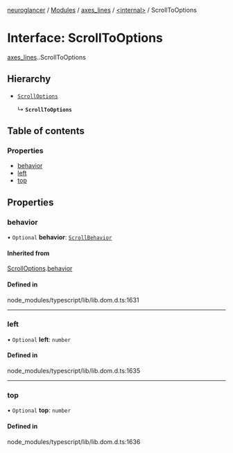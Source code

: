 [neuroglancer](../README.md) / [Modules](../modules.md) / [axes\_lines](../modules/axes_lines.md) / [<internal\>](../modules/axes_lines._internal_.md) / ScrollToOptions

# Interface: ScrollToOptions

[axes_lines](../modules/axes_lines.md).[<internal>](../modules/axes_lines._internal_.md).ScrollToOptions

## Hierarchy

- [`ScrollOptions`](axes_lines._internal_.ScrollOptions.md)

  ↳ **`ScrollToOptions`**

## Table of contents

### Properties

- [behavior](axes_lines._internal_.ScrollToOptions.md#behavior)
- [left](axes_lines._internal_.ScrollToOptions.md#left)
- [top](axes_lines._internal_.ScrollToOptions.md#top)

## Properties

### behavior

• `Optional` **behavior**: [`ScrollBehavior`](../modules/axes_lines._internal_.md#scrollbehavior)

#### Inherited from

[ScrollOptions](axes_lines._internal_.ScrollOptions.md).[behavior](axes_lines._internal_.ScrollOptions.md#behavior)

#### Defined in

node_modules/typescript/lib/lib.dom.d.ts:1631

___

### left

• `Optional` **left**: `number`

#### Defined in

node_modules/typescript/lib/lib.dom.d.ts:1635

___

### top

• `Optional` **top**: `number`

#### Defined in

node_modules/typescript/lib/lib.dom.d.ts:1636
